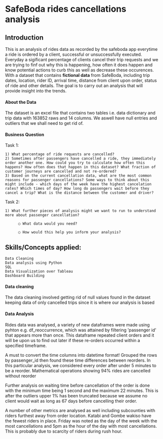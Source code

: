 # SafeBoda rides cancellations analysis

## **Introduction**

This is an analysis of rides data as recorded by the safeboda app everytime a ride is ordered by a client, successful or unsuccessfully executed. Everyday a sigificant percentage of clients cancel their trip requests and we are trying to finf out why this is happening, how often it does happen and know potential actions to curb this as well as decrease these occurences. With a dataset that contains **fictional data** from SafeBoda, including trip dates, location, rider ID, arrival time, distance from client upon order, status of ride and other details. The goal is to carry out an analysis that will provide insight into the trends.

#### About the Data

The dataset is an excel file that contains two tables i.e. data dictionary and trip data with 163852 raws and 14 columns. We aswell have null entries and outliers that we shall need to get rid of.

#### Business Question

Task 1:

    1) What percentage of ride requests are cancelled?
    2) Sometimes after passengers have cancelled a ride, they immediately order another one. How could you try to calculate how often this happens? How often does that happen in this dataset? What fraction of customer journeys are cancelled and not re-ordered?
    3) Based on the current cancellation data, what are the most common reasons for passenger cancellations? Some ways to think about this might include - which days of the week have the highest cancelation rates? Which times of day? How long do passengers wait before they cancel a trip? What is the distance between the customer and driver?
          
Task 2:
    
    1) What further pieces of analysis might we want to run to understand more about passenger cancellation?
          
          ○ What data would you need?
         
          ○ How would this help you inform your analysis?

## Skills/Concepts applied:

    Data Cleaning
    Data analysis using Python
    SQL
    Data Visualization over Tableau
    Dashboard Building

#### Data cleaning 

The data cleaning involved getting rid of null values found in the dataset keeping data of only cancelled trips since it is where our analysis is based 

#### Data Analysis

Rides data was analysed, a variety of new dataframes were made using pyhton e.g. df_reoccurrence, which was attained by filtering 'passenger id' that appears more than once. This dataframe repeated client orders and it will be upon us to find out later if these re-orders occurred within a specified timeframe.

A must to convert the time columns into datetime format! Grouped the rows by passenger_id then found these time differences between reorders. In this particular analysis, we considered every order after under 5 minutes to be a reorder. Mathematical operations showing 94% rides are cancelled without reorder

Further analysis on waiting time before cancellation of the order is done with the minimum time being 1 second and the maximum 22 minutes. This is after the outliers upper 1% has been truncated because we assume no client would wait as long as 67 days before cancelling their order. 

A number of other metrics are analysed as well including subcounties with riders furthest away from order location. Katabi and Gombe wakiso have the fewest riders in place. Friday was noted as the day of the week with the most cancellations and 5pm as the hour of the day with most cancellations. This is probably due to scarcity of riders during rush hour.
